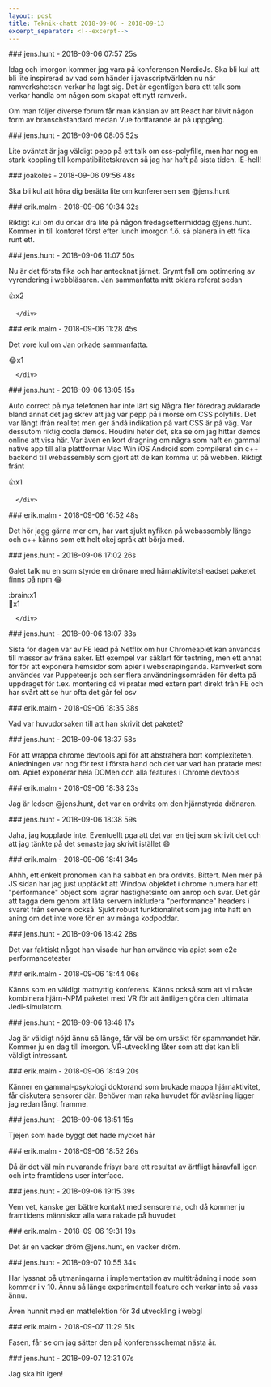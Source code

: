 ```yaml
---
layout: post
title: Teknik-chatt 2018-09-06 - 2018-09-13
excerpt_separator: <!--excerpt-->
---
```

<section class="message" markdown="1">
### jens.hunt - 2018-09-06 07:57 25s

Idag och imorgon kommer jag vara på konferensen NordicJs. Ska bli kul att bli lite inspirerad av vad som händer i javascriptvärlden nu när ramverkshetsen verkar ha lagt sig. Det är egentligen bara ett talk som verkar handla om någon som skapat ett nytt ramverk. 

Om man följer diverse forum får man känslan av att React har blivit någon form av branschstandard medan Vue fortfarande är på uppgång. 
</section>
<section class="message" markdown="1">
### jens.hunt - 2018-09-06 08:05 52s

Lite oväntat är jag väldigt pepp på ett talk om css-polyfills, men har nog en stark koppling till kompatibilitetskraven så jag har haft på sista tiden. IE-hell!  
</section>
<section class="message" markdown="1">
### joakoles - 2018-09-06 09:56 48s

Ska bli kul att höra dig berätta lite om konferensen sen @jens.hunt
</section>
<section class="message" markdown="1">
### erik.malm - 2018-09-06 10:34 32s

Riktigt kul om du orkar dra lite på någon fredagseftermiddag @jens.hunt.
Kommer in till kontoret först efter lunch imorgon f.ö. så planera in ett fika runt ett.
</section>
<section class="message" markdown="1">
### jens.hunt - 2018-09-06 11:07 50s

Nu är det första fika och har antecknat järnet. Grymt fall om optimering av vyrendering i webbläsaren. Jan sammanfatta mitt oklara referat sedan
<div class="reactionsDiv">
<div class="reactionDiv">
<span title="joakoles, erik.malm reacted this way." class="reactionSpan">
👍x2</span>
</div>
     
      </div>
    
</section>
<section class="message" markdown="1">
### erik.malm - 2018-09-06 11:28 45s

Det vore kul om Jan orkade sammanfatta.
<div class="reactionsDiv">
<div class="reactionDiv">
<span title="jens.hunt reacted this way." class="reactionSpan">
😂x1</span>
</div>
     
      </div>
    
</section>
<section class="message" markdown="1">
### jens.hunt - 2018-09-06 13:05 15s

Auto correct på nya telefonen har inte lärt sig
Några fler föredrag avklarade bland annat det jag skrev att jag var pepp på i morse om CSS polyfills. Det var långt ifrån realitet men ger ändå indikation på vart CSS är på väg. Var dessutom riktig coola demos. Houdini heter det, ska se om jag hittar demos online att visa här.
Var även en kort dragning om några som haft en gammal native app till alla plattformar Mac Win iOS Android som compilerat sin c++ backend till webassembly som gjort att de kan komma ut på webben. Riktigt fränt
<div class="reactionsDiv">
<div class="reactionDiv">
<span title="joakoles reacted this way." class="reactionSpan">
👍x1</span>
</div>
     
      </div>
    
</section>
<section class="message" markdown="1">
### erik.malm - 2018-09-06 16:52 48s

Det hör jagg gärna mer om, har vart sjukt nyfiken på webassembly länge och c++ känns som ett helt okej språk att börja med.
</section>
<section class="message" markdown="1">
### jens.hunt - 2018-09-06 17:02 26s

Galet talk nu en som styrde en drönare med härnaktivitetsheadset paketet finns på npm 😂
<div class="reactionsDiv">
<div class="reactionDiv">
<span title="joakoles reacted this way." class="reactionSpan">
:brain:x1</span>
</div>
     <div class="reactionDiv">
<span title="joakoles reacted this way." class="reactionSpan">
🚁x1</span>
</div>
     
      </div>
    
</section>
<section class="message" markdown="1">
### jens.hunt - 2018-09-06 18:07 33s

Sista för dagen var av FE  lead på Netflix om hur Chromeapiet kan användas till massor av fräna saker. Ett exempel var såklart för testning, men ett annat för för att exponera hemsidor som apier i webscrapinganda. Ramverket som användes var Puppeteer.js och ser flera användningsområden för detta  på uppdraget för t.ex. montering då vi pratar med extern part direkt från FE och har svårt att se hur ofta det går fel osv
</section>
<section class="message" markdown="1">
### erik.malm - 2018-09-06 18:35 38s

Vad var huvudorsaken till att han skrivit det paketet?
</section>
<section class="message" markdown="1">
### jens.hunt - 2018-09-06 18:37 58s

För att wrappa chrome devtools api för att abstrahera bort komplexiteten. Anledningen var nog för test i första hand och det var vad han pratade mest om. Apiet exponerar hela DOMen och alla features i Chrome devtools
</section>
<section class="message" markdown="1">
### erik.malm - 2018-09-06 18:38 23s

Jag är ledsen @jens.hunt, det var en ordvits om den hjärnstyrda drönaren.
</section>
<section class="message" markdown="1">
### jens.hunt - 2018-09-06 18:38 59s

Jaha, jag kopplade inte. Eventuellt pga att det var en tjej som skrivit det och att jag tänkte på det senaste jag skrivit istället 😄
</section>
<section class="message" markdown="1">
### erik.malm - 2018-09-06 18:41 34s

Ahhh, ett enkelt pronomen kan ha sabbat en bra ordvits. Bittert.
Men mer på JS sidan har jag just upptäckt att Window objektet i chrome numera har ett "performance" object som lagrar hastighetsinfo om anrop och svar. Det går att tagga dem genom att låta servern inkludera "performance" headers i svaret från servern också.
Sjukt robust funktionalitet som jag inte haft en aning om det inte vore för en av många kodpoddar.
</section>
<section class="message" markdown="1">
### jens.hunt - 2018-09-06 18:42 28s

Det var faktiskt något han visade hur han använde via apiet som e2e performancetester
</section>
<section class="message" markdown="1">
### erik.malm - 2018-09-06 18:44 06s

Känns som en väldigt matnyttig konferens. Känns också som att vi måste kombinera hjärn-NPM paketet med VR för att äntligen göra den ultimata Jedi-simulatorn.
</section>
<section class="message" markdown="1">
### jens.hunt - 2018-09-06 18:48 17s

Jag är väldigt nöjd ännu så länge, får väl be om ursäkt för spammandet här. Kommer ju en dag till imorgon.
VR-utveckling låter som att det kan bli väldigt intressant.
</section>
<section class="message" markdown="1">
### erik.malm - 2018-09-06 18:49 20s

Känner en gammal-psykologi doktorand som brukade mappa hjärnaktivitet, får diskutera sensorer där. Behöver man raka huvudet för avläsning ligger jag redan långt framme.
</section>
<section class="message" markdown="1">
### jens.hunt - 2018-09-06 18:51 15s

Tjejen som hade byggt det hade mycket hår
</section>
<section class="message" markdown="1">
### erik.malm - 2018-09-06 18:52 26s

Då är det väl min nuvarande frisyr bara ett resultat av ärtfligt håravfall igen och inte framtidens user interface.
</section>
<section class="message" markdown="1">
### jens.hunt - 2018-09-06 19:15 39s

Vem vet, kanske ger bättre kontakt med sensorerna, och då kommer ju framtidens människor alla vara rakade på huvudet
</section>
<section class="message" markdown="1">
### erik.malm - 2018-09-06 19:31 19s

Det är en vacker dröm @jens.hunt, en vacker dröm.
</section>
<section class="message" markdown="1">
### jens.hunt - 2018-09-07 10:55 34s

Har lyssnat på utmaningarna i implementation av multitrådning i node som kommer i v 10. Ännu så länge experimentell feature och  verkar inte så vass ännu.

Även hunnit med en mattelektion för 3d utveckling i webgl
</section>
<section class="message" markdown="1">
### erik.malm - 2018-09-07 11:29 51s

Fasen, får se om jag sätter den på konferensschemat nästa år.

<!--excerpt-->
</section>
<section class="message" markdown="1">
### jens.hunt - 2018-09-07 12:31 07s

Jag ska hit igen!
</section>